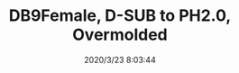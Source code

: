 ﻿---
layout: post 
title: DB9Female, D-SUB to PH2.0, Overmolded
tags: 
categories: wire-harness
overview: DB9Female, D-SUB to PH2.0, Overmolded
series: 
part_number: KR04
thumb_img: static/202003/270-thumb-20200323160542.jpg
small_img: static/202003/270-20200323160542.jpg
date: 2020/3/23 8:03:44
---



